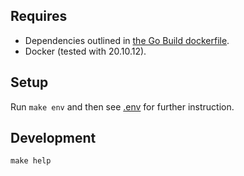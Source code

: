 ## Requires
* Dependencies outlined in [the Go Build dockerfile](https://github.com/byatesrae/docker.go_build/blob/v1.2.0/Dockerfile).
* Docker (tested with 20.10.12).

## Setup
Run `make env` and then see [.env](.env) for further instruction.

## Development
```
make help
```